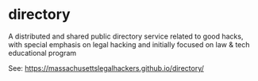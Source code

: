# directory

A distributed and shared public directory service related to good hacks, with special emphasis on legal hacking and initially focused on law &amp; tech educational program

See: https://massachusettslegalhackers.github.io/directory/
